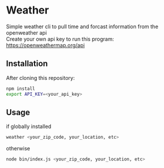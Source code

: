 # Weather

Simple weather cli to pull time and forcast information from the openweather api  
Create your own api key to run this program: https://openweathermap.org/api

## Installation

After cloning this repository:
```bash
npm install
export API_KEY=<your_api_key>
```

## Usage

if globally installed
```bash
weather <your_zip_code, your_location, etc>
```
otherwise
```bash
node bin/index.js <your_zip_code, your_location, etc>
```
